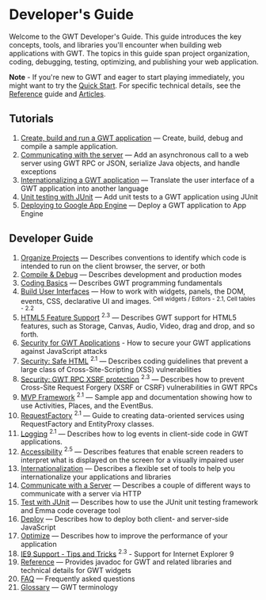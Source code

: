 Developer's Guide
===

Welcome to the GWT Developer's Guide.
This guide introduces the key concepts, tools, and libraries you'll encounter when building web applications with GWT.
The topics in this guide span project organization, coding, debugging, testing, optimizing, and publishing your web application.

**Note** - If you're new to GWT and eager to start playing immediately, you might want to try the <a href="../../gettingstarted.html">Quick Start</a>. For specific technical details, see the <a href="RefGuide.html">Reference</a> guide and <a href="../../articles/articles.html">Articles</a>.

## Tutorials

1.  [Create, build and run a GWT application](tutorial/gettingstarted.html) &mdash; Create, build, debug and compile a sample application.
2.  [Communicating with the server](tutorial/clientserver.html) &mdash; Add an asynchronous call to a web server using GWT RPC or JSON, serialize Java objects, and handle exceptions
3.  [Internationalizing a GWT application](tutorial/i18n.html) &mdash; Translate the user interface of a GWT application into another language
4.  [Unit testing with JUnit](tutorial/JUnit.html) &mdash; Add unit tests to a GWT application using JUnit
5.  [Deploying to Google App Engine](tutorial/appengine.html) &mdash; Deploy a GWT application to App Engine

## Developer Guide

1.  [Organize Projects](DevGuideOrganizingProjects.html) &mdash; Describes conventions to identify which code is intended to run on the client browser, the server, or both
2.  [Compile &amp; Debug](DevGuideCompilingAndDebugging.html) &mdash; Describes development and production modes
3.  [Coding Basics](DevGuideCodingBasics.html) &mdash; Describes GWT programming fundamentals
4.  [Build User Interfaces](DevGuideUi.html) &mdash; How to work with widgets, panels, the DOM, events, CSS, declarative UI and images. <sup class="version-sup">Cell widgets / Editors - 2.1, Cell tables - 2.2</sup>
5.  [HTML5 Feature Support](DevGuideHtml5.html) <sup class="version-sup">2.3</sup> &mdash; Describes GWT support for HTML5 features, such as Storage, Canvas, Audio, Video, drag and drop, and so forth.
6.  [Security for GWT Applications](../../articles/security_for_gwt_applications.html) - How to secure your GWT applications against JavaScript attacks
7.  [Security: Safe HTML](DevGuideSecuritySafeHtml.html) <sup class="version-sup">2.1</sup> &mdash; Describes coding guidelines that prevent a large class of Cross-Site-Scripting (XSS) vulnerabilities
8.  [Security: GWT RPC XSRF protection](DevGuideSecurityRpcXsrf.html) <sup class="version-sup">2.3</sup> &mdash; Describes how to prevent Cross-Site Request Forgery (XSRF or CSRF) vulnerabilities in GWT RPCs
9.  [MVP Framework](DevGuideMvpActivitiesAndPlaces.html) <sup class="version-sup">2.1</sup> &mdash; Sample app and documentation showing how to use Activities, Places, and the EventBus.
10.  [RequestFactory](DevGuideRequestFactory.html) <sup class="version-sup">2.1</sup> &mdash; Guide to creating data-oriented services using RequestFactory and EntityProxy classes.
11.  [Logging](DevGuideLogging.html) <sup class="version-sup">2.1</sup> &mdash; Describes how to log events in client-side code in GWT applications.
12.  [Accessibility](DevGuideA11y.html)  <sup class="version-sup">2.5</sup> &mdash; Describes features that enable screen readers to interpret what is displayed on the screen for a visually impaired user
13.  [Internationalization](DevGuideI18n.html) &mdash; Describes a flexible set of tools to help you internationalize your applications and libraries
14.  [Communicate with a Server](DevGuideServerCommunication.html) &mdash; Describes a couple of different ways to communicate with a server via HTTP
15.  [Test with JUnit](DevGuideTesting.html) &mdash; Describes how to use the JUnit unit testing framework and Emma code coverage tool
16.  [Deploy](DevGuideDeploying.html) &mdash; Describes how to deploy both client- and server-side JavaScript
17.  [Optimize](DevGuideOptimizing.html) &mdash; Describes how to improve the performance of your application
18.  [IE9 Support - Tips and Tricks](DevGuideIE9.html) <sup class="version-sup">2.3</sup> - Support for Internet Explorer 9
19.  [Reference](RefGuide.html) &mdash; Provides javadoc for GWT and related libraries and technical details for GWT widgets
20.  [FAQ](FAQ.html) &mdash; Frequently asked questions
21.  [Glossary](DevGuideGlossary.html) &mdash; GWT terminology


